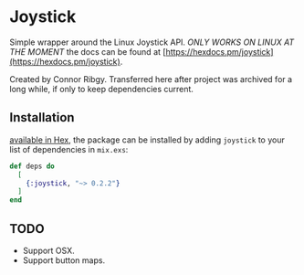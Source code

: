 # Joystick

Simple wrapper around the Linux Joystick API.
*ONLY WORKS ON LINUX AT THE MOMENT*
the docs can be found at [https://hexdocs.pm/joystick](https://hexdocs.pm/joystick).

Created by Connor Ribgy. Transferred here after project was archived for a long while, if only to keep dependencies current.

## Installation

[available in Hex](https://hex.pm/packages/joystick), the package can be installed
by adding `joystick` to your list of dependencies in `mix.exs`:

```elixir
def deps do
  [
    {:joystick, "~> 0.2.2"}
  ]
end
```

## TODO
* Support OSX.
* Support button maps.
